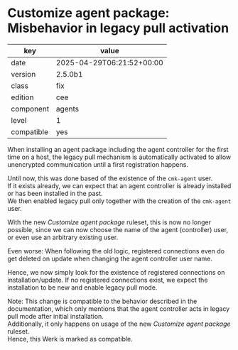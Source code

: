 [//]: # (werk v2)
# Customize agent package: Misbehavior in legacy pull activation

key        | value
---------- | ---
date       | 2025-04-29T06:21:52+00:00
version    | 2.5.0b1
class      | fix
edition    | cee
component  | agents
level      | 1
compatible | yes

When installing an agent package including the agent controller for the
first time on a host, the legacy pull mechanism is automatically activated to
allow unencrypted communication until a first registration happens.

Until now, this was done based of the existence of the `cmk-agent` user.<br>
If it exists already, we can expect that an agent controller is already
installed or has been installed in the past.<br>
We then enabled legacy pull only together with the creation of the `cmk-agent` user.

With the new _Customize agent package_ ruleset, this is now no longer
possible, since we can now choose the name of the agent (controller) user,
or even use an arbitrary existing user.

Even worse: When following the old logic, registered connections even
do get deleted on update when changing the agent controller user name.

Hence, we now simply look for the existence of registered connections
on installation/update.
If no registered connections exist, we expect the installation to be
new and enable legacy pull mode.

Note: This change is compatible to the behavior described in the documentation,
which only mentions that the agent controller acts in legacy pull mode after
initial installation.<br>
Additionally, it only happens on usage of the new _Customize agent package_
ruleset.<br>
Hence, this Werk is marked as compatible.

